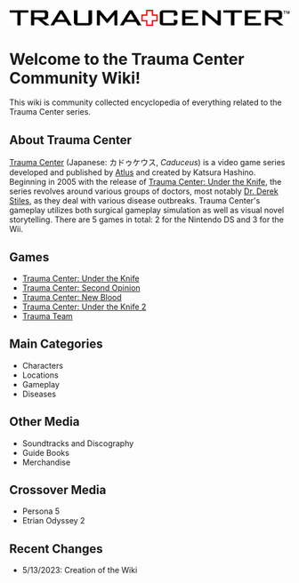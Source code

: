 ![Recurring Western logo for the series.](Trauma_center_logo.png)
# Welcome to the Trauma Center Community Wiki!

This wiki is community collected encyclopedia of everything related to the Trauma Center series.	

## About Trauma Center

[Trauma Center](general/Trauma_Center.md) (Japanese: カドゥケウス, *Caduceus*) is a video game series developed and published by [Atlus](general/Atlus.md) and created by Katsura Hashino. Beginning in 2005 with the release of [Trauma Center: Under the Knife](games/utk/UTK.md), the series revolves around various groups of doctors, most notably [Dr. Derek Stiles](games/so/characters/Derek_Stiles.md), as they deal with various disease outbreaks. Trauma Center's gameplay utilizes both surgical gameplay simulation as well as visual novel storytelling. There are 5 games in total: 2 for the Nintendo DS and 3 for the Wii. 

## Games

* [Trauma Center: Under the Knife](games/utk/UTK.md)
* [Trauma Center: Second Opinion](games/so/SO.md)
* [Trauma Center: New Blood](games/nb/NB.md)
* [Trauma Center: Under the Knife 2](games/utk2/UTK2.md)
* [Trauma Team](games/tt/TT.md)

## Main Categories

* Characters
* Locations
* Gameplay
* Diseases

## Other Media

* Soundtracks and Discography
* Guide Books
* Merchandise

## Crossover Media

* Persona 5
* Etrian Odyssey 2

## Recent Changes

* 5/13/2023: Creation of the Wiki